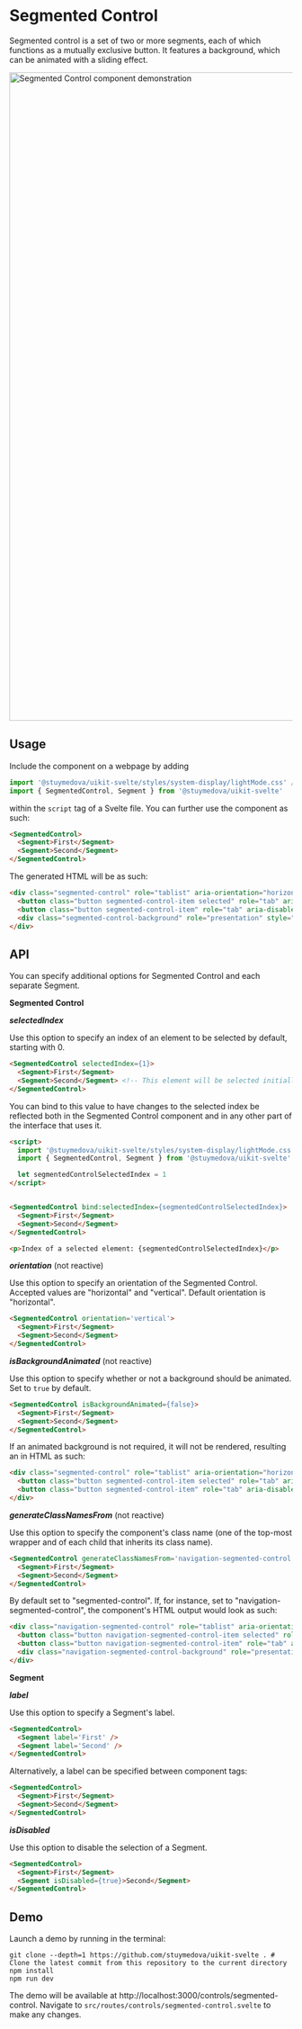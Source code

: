 # Segmented Control

Segmented control is a set of two or more segments, each of which functions as a mutually exclusive button. It features a background, which can be animated with a sliding effect.

<img width="1153" alt="Segmented Control component demonstration" src="https://user-images.githubusercontent.com/53351370/150729107-af17b189-4b81-42ec-8fda-985699180c8e.png">

## Usage

Include the component on a webpage by adding 
```js
import '@stuymedova/uikit-svelte/styles/system-display/lightMode.css' // Optional, alternatively use darkMode.css or a custom stylesheet
import { SegmentedControl, Segment } from '@stuymedova/uikit-svelte'
```
within the `script` tag of a Svelte file. You can further use the component as such:

```html
<SegmentedControl>
  <Segment>First</Segment>
  <Segment>Second</Segment>
</SegmentedControl>
```

The generated HTML will be as such:

```html
<div class="segmented-control" role="tablist" aria-orientation="horizontal">
  <button class="button segmented-control-item selected" role="tab" aria-selected="true" aria-disabled="false" tabindex="0">First</button>
  <button class="button segmented-control-item" role="tab" aria-disabled="false" aria-selected="false" aria-disabled="false" tabindex="-1">Second</button>
  <div class="segmented-control-background" role="presentation" style="width: 75px; transform: translateX(2px);"></div>
</div>
```

## API

You can specify additional options for Segmented Control and each separate Segment.

**Segmented Control**

***selectedIndex***

Use this option to specify an index of an element to be selected by default, starting with 0.

```html
<SegmentedControl selectedIndex={1}>
  <Segment>First</Segment>
  <Segment>Second</Segment> <!-- This element will be selected initially -->
</SegmentedControl>
```

You can bind to this value to have changes to the selected index be reflected both in the Segmented Control component and in any other part of the interface that uses it.

```html
<script>
  import '@stuymedova/uikit-svelte/styles/system-display/lightMode.css'
  import { SegmentedControl, Segment } from '@stuymedova/uikit-svelte'

  let segmentedControlSelectedIndex = 1
</script>


<SegmentedControl bind:selectedIndex={segmentedControlSelectedIndex}>
  <Segment>First</Segment>
  <Segment>Second</Segment>
</SegmentedControl>

<p>Index of a selected element: {segmentedControlSelectedIndex}</p>
```

***orientation*** (not reactive)

Use this option to specify an orientation of the Segmented Control. Accepted values are "horizontal" and "vertical". Default orientation is "horizontal".

```html
<SegmentedControl orientation='vertical'>
  <Segment>First</Segment>
  <Segment>Second</Segment>
</SegmentedControl>
```

***isBackgroundAnimated*** (not reactive)

Use this option to specify whether or not a background should be animated. Set to `true` by default. 

```html
<SegmentedControl isBackgroundAnimated={false}>
  <Segment>First</Segment>
  <Segment>Second</Segment>
</SegmentedControl>
```

If an animated background is not required, it will not be rendered, resulting an in HTML as such:

```html
<div class="segmented-control" role="tablist" aria-orientation="horizontal">
  <button class="button segmented-control-item selected" role="tab" aria-selected="true" aria-disabled="false" tabindex="0">First</button>
  <button class="button segmented-control-item" role="tab" aria-disabled="false" aria-selected="false" aria-disabled="false" tabindex="-1">Second</button>
</div>
```

***generateClassNamesFrom*** (not reactive)

Use this option to specify the component's class name (one of the top-most wrapper and of each child that inherits its class name).

```html
<SegmentedControl generateClassNamesFrom='navigation-segmented-control'>
  <Segment>First</Segment>
  <Segment>Second</Segment>
</SegmentedControl>
```

By default set to "segmented-control". If, for instance, set to "navigation-segmented-control", the component's HTML output would look as such:

```html
<div class="navigation-segmented-control" role="tablist" aria-orientation="horizontal">
  <button class="button navigation-segmented-control-item selected" role="tab" aria-selected="true" aria-disabled="false" tabindex="0">First</button>
  <button class="button navigation-segmented-control-item" role="tab" aria-disabled="false" aria-selected="false" aria-disabled="false" tabindex="-1">Second</button>
  <div class="navigation-segmented-control-background" role="presentation" style="width: 75px; transform: translateX(2px);"></div>
</div>
```

**Segment**

***label***

Use this option to specify a Segment's label.

```html
<SegmentedControl>
  <Segment label='First' />
  <Segment label='Second' />
</SegmentedControl>
```

Alternatively, a label can be specified between component tags:

```html
<SegmentedControl>
  <Segment>First</Segment>
  <Segment>Second</Segment>
</SegmentedControl>
```

***isDisabled***

Use this option to disable the selection of a Segment.

```html
<SegmentedControl>
  <Segment>First</Segment>
  <Segment isDisabled={true}>Second</Segment>
</SegmentedControl>
```

## Demo

Launch a demo by running in the terminal:

```shell
git clone --depth=1 https://github.com/stuymedova/uikit-svelte . # Clone the latest commit from this repository to the current directory
npm install
npm run dev
```

The demo will be available at http://localhost:3000/controls/segmented-control. Navigate to `src/routes/controls/segmented-control.svelte` to make any changes.